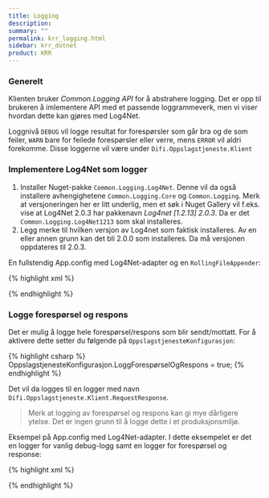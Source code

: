 ```yaml
---
title: Logging
description: 
summary: ""
permalink: krr_logging.html
sidebar: krr_dotnet
product: KRR
---
```


### Generelt
Klienten bruker _Common.Logging API_ for å abstrahere logging. Det er opp til brukeren å imlementere API med et passende loggrammeverk, men vi viser hvordan dette kan gjøres med Log4Net.

Loggnivå `DEBUG` vil logge resultat for forespørsler som går bra og de som feiler, `WARN` bare for feilede forespørsler eller verre, mens `ERROR` vil aldri forekomme. Disse loggerne vil være under `Difi.Oppslagstjeneste.Klient`

### Implementere Log4Net som logger

1. Installer Nuget-pakke `Common.Logging.Log4Net`. Denne vil da også installere avhengighetene `Common.Logging.Core` og `Common.Logging`. Merk at versjoneringen her er litt underlig, men et søk i Nuget Gallery vil f.eks. vise at Log4Net 2.0.3 har pakkenavn _Log4net [1.2.13] 2.0.3_. Da er det `Common.Logging.Log4Net1213` som skal installeres. 
2. Legg merke til hvilken versjon av Log4net som faktisk installeres. Av en eller annen grunn kan det bli 2.0.0 som installeres. Da må versjonen oppdateres til 2.0.3.

En fullstendig App.config med Log4Net-adapter og en `RollingFileAppender`:

{% highlight xml %}
<?xml version="1.0" encoding="utf-8" ?>
<configuration>
  <configSections>
    <sectionGroup name="common">
      <section name="logging" type="Common.Logging.ConfigurationSectionHandler, Common.Logging" />
    </sectionGroup>
    <section name="log4net" type="log4net.Config.Log4NetConfigurationSectionHandler, log4net" />
  </configSections>
  <startup>
    <supportedRuntime version="v4.0" sku=".NETFramework,Version=v4.5" />
  </startup>
  <common>
    <logging>
      <factoryAdapter type="Common.Logging.Log4Net.Log4NetLoggerFactoryAdapter, Common.Logging.Log4net1213">
        <arg key="configType" value="INLINE" />
      </factoryAdapter>
    </logging>
  </common>
  <log4net>
    <logger name="Difi.Oppslagstjeneste.Klient">
      <appender-ref ref="DebugRollingFileAppender" />
      <level value="DEBUG" />
    </logger>
    <appender name="DebugRollingFileAppender" type="log4net.Appender.RollingFileAppender">
      <lockingModel type="log4net.Appender.FileAppender+MinimalLock" />
      <file value="${AppData}\Difi\Log\" />
      <appendToFile value="true" />
      <rollingStyle value="Date" />
      <staticLogFileName value="false" />
      <rollingStyle value="Composite" />
      <param name="maxSizeRollBackups" value="10" />
      <datePattern value="yyyy.MM.dd' Difi.Oppslagstjeneste-klient-dotnet.log'" />
      <maximumFileSize value="100MB" />
      <layout type="log4net.Layout.PatternLayout">
        <conversionPattern value="%date [%thread] %-5lev - %message%newline" />
      </layout>
    </appender>
  </log4net>
</configuration>
{% endhighlight %}


### Logge forespørsel og respons

Det er mulig å logge hele forespørsel/respons som blir sendt/mottatt. For å aktivere dette setter du følgende på `OppslagstjenesteKonfigurasjon`:

{% highlight csharp %}
OppslagstjenesteKonfigurasjon.LoggForespørselOgRespons = true;
{% endhighlight %}

Det vil da logges til en logger med navn `Difi.Oppslagstjeneste.Klient.RequestResponse`.

> Merk at logging av forespørsel og respons kan gi mye dårligere ytelse. Det er ingen grunn til å logge dette i et produksjonsmiljø.

Eksempel på App.config med Log4Net-adapter. I dette eksempelet er det en logger for vanlig debug-logg samt en logger for forespørsel og response:

{% highlight xml %}
<?xml version="1.0" encoding="utf-8" ?>
<configuration>
  <configSections>
    <sectionGroup name="common">
      <section name="logging" type="Common.Logging.ConfigurationSectionHandler, Common.Logging" />
    </sectionGroup>
    <section name="log4net" type="log4net.Config.Log4NetConfigurationSectionHandler, log4net" />
  </configSections>
  <common>
    <logging>
      <factoryAdapter type="Common.Logging.Log4Net.Log4NetLoggerFactoryAdapter, Common.Logging.Log4net1213">
        <arg key="configType" value="INLINE" />
      </factoryAdapter>
    </logging>
  </common>
  <log4net>
    <logger name="Difi.Oppslagstjeneste.Klient">
      <appender-ref ref="RollingFileAppender" />
      <level value="DEBUG" />
    </logger>
    <logger additivity="false" name="Difi.Oppslagstjeneste.Klient.RequestResponse">
      <appender-ref ref="RequestRollingAppender" />
      <level value="DEBUG" />
    </logger>
    <appender name="RollingFileAppender" type="log4net.Appender.RollingFileAppender">
      <lockingModel type="log4net.Appender.FileAppender+MinimalLock" />  
      <file value="${AppData}\Difi\Log\" />
      <appendToFile value="true" />
      <staticLogFileName value="false" />
      <datePattern value="yyyy.MM.dd' Difi.Oppslagstjeneste-klient-dotnet.log'" />
      <layout type="log4net.Layout.PatternLayout">
        <conversionPattern value="%date [%thread] %-5lev - %message%newline" />
      </layout>
    </appender>
    <appender name="RequestRollingAppender" type="log4net.Appender.RollingFileAppender">
      <lockingModel type="log4net.Appender.FileAppender+MinimalLock" />
      <file value="${AppData}\Difi\RequestLog\" />
      <appendToFile value="true" />
      <staticLogFileName value="false" />
      <datePattern value="yyyy.MM.dd' Difi.Oppslagstjeneste-klient-dotnet.log'" />
      <layout type="log4net.Layout.PatternLayout">
        <conversionPattern value="%date [%thread] %-5lev - %message%newline" />
      </layout>
    </appender>
  </log4net>
</configuration>
{% endhighlight %}
